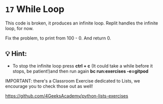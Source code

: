 # `17` While Loop

This code is broken, it produces an infinite loop. Replit handles the infinite loop, for now.

Fix the problem, to print from 100 - 0. And return 0.

## 💡 Hint:

- To stop the infinite loop press **ctrl + c** (It could take a while before it stops, be patient!)and then run again **bc run:exercises -e=gitpod**

IMPORTANT: there's a Classroom Exercise dedicated to Lists, we encourage you to check those out as well!

https://github.com/4GeeksAcademy/python-lists-exercises
